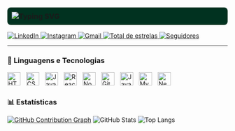 <h3 align="left" style="background-color:#013220; padding: 10px; border-radius: 8px;">
  <img 
    src="https://readme-typing-svg.demolab.com?font=Fira+Code&size=22&pause=1000&color=00FF88&center=false&vCenter=false&width=435&lines=Hi%2C+I'm+%40Leo+Marino;Front-end+Developer+in+progress...;Future+Full-stack+Developer;Always+learning+web+technologies!" 
    alt="Typing SVG" 
  />
</h3>























<a href="https://www.linkedin.com/in/leonardomarinoss/" target="_blank">
    <img 
      alt="LinkedIn" 
      title="Me adicione no LinkedIn" 
      src="https://img.shields.io/badge/LinkedIn-0077B5?style=for-the-badge&logo=linkedin&logoColor=white"
    />
  </a>


  <a href="https://www.instagram.com/leo_marino__/" target="_blank">
    <img 
      alt="Instagram" 
      title="Me siga no Instagram" 
      src="https://img.shields.io/badge/Instagram-E4405F?style=for-the-badge&logo=instagram&logoColor=white"
    />
  </a>


  <a href="mailto:marinoleo51@gmail.com" target="_blank">
    <img 
      alt="Gmail" 
      title="Me envie um e-mail" 
      src="https://img.shields.io/badge/Gmail-D14836?style=for-the-badge&logo=gmail&logoColor=white"
    />
  </a>
    <a href="https://github.com/Marinoleo96351?tab=repositories&sort=stargazers">
        <img 
            alt="Total de estrelas" 
            title="Total de estrelas GitHub" 
            src="https://custom-icon-badges.demolab.com/github/stars/Marinoleo96351?color=55960c&style=for-the-badge&labelColor=488207&logo=star&label=estrelas"
        />
    </a>
    <a href="https://github.com/Marinoleo96351?tab=followers">
        <img 
            alt="Seguidores" 
            title="Me siga no GitHub" 
            src="https://custom-icon-badges.demolab.com/github/followers/Marinoleo96351?color=236ad3&labelColor=1155ba&style=for-the-badge&logo=github&label=Seguidores&logoColor=white"
        />
    </a>
</p>

---

### 🤖 Linguagens e Tecnologias

<img 
    align="left" 
    alt="HTML"
    title="HTML" 
    width="30px" 
    style="padding-right: 10px;" 
    src="https://cdn.jsdelivr.net/gh/devicons/devicon@latest/icons/html5/html5-original.svg" 
/>
<img 
    align="left" 
    alt="CSS" 
    title="CSS"
    width="30px" 
    style="padding-right: 10px;" 
    src="https://cdn.jsdelivr.net/gh/devicons/devicon@latest/icons/css3/css3-original.svg" 
/>
<img 
    align="left" 
    alt="JavaScript" 
    title="JavaScript"
    width="30px" 
    style="padding-right: 10px;" 
    src="https://cdn.jsdelivr.net/gh/devicons/devicon@latest/icons/javascript/javascript-original.svg" 
/>

<img 
    align="left" 
    alt="React"
    title="React" 
    width="30px" 
    style="padding-right: 10px;" 
    src="https://cdn.jsdelivr.net/gh/devicons/devicon@latest/icons/react/react-original.svg" 
/>
<img 
    align="left" 
    alt="Node.js"
    title="Node.js" 
    width="30px" 
    style="padding-right: 10px;" 
    src="https://cdn.jsdelivr.net/gh/devicons/devicon@latest/icons/nodejs/nodejs-original.svg" 
/>
<img 
    align="left" 
    alt="Git"
    title="Git" 
    width="30px" 
    style="padding-right: 10px;" 
    src="https://cdn.jsdelivr.net/gh/devicons/devicon@latest/icons/git/git-original.svg" 
/>
<img 
    align="left" 
    alt="Java"
    title="Java" 
    width="30px" 
    style="padding-right: 10px;" 
    src="https://cdn.jsdelivr.net/gh/devicons/devicon@latest/icons/java/java-original.svg" 
/>
<img 
    align="left" 
    alt="MySQL" 
    title="MySQL"
    width="30px" 
    style="padding-right: 10px;" 
    src="https://cdn.jsdelivr.net/gh/devicons/devicon@latest/icons/mysql/mysql-original.svg" 
/>
<img 
    align="left" 
    alt="Next.js" 
    title="Next.js"
    width="30px" 
    style="padding-right: 10px;" 
    src="https://cdn.jsdelivr.net/gh/devicons/devicon@latest/icons/nextjs/nextjs-original.svg" 
/>



<br/>
<br/>

### 📊 Estatísticas


  [![GitHub Contribution Graph](https://github-readme-activity-graph.vercel.app/graph?username=Marinoleo96351&theme=chartreuse-dark)](https://github.com/ashutosh00710/github-readme-activity-graph)
  ![GitHub Stats](https://github-readme-stats.vercel.app/api?username=Marinoleo96351&show_icons=true&theme=chartreuse-dark)
  ![Top Langs](https://github-readme-stats.vercel.app/api/top-langs/?username=Marinoleo96351&layout=compact&theme=chartreuse-dark)





